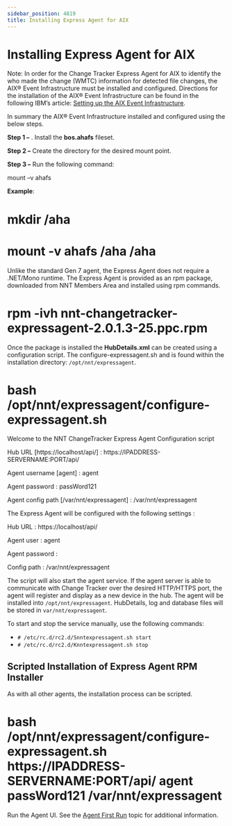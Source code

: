 ```yaml
---
sidebar_position: 4819
title: Installing Express Agent for AIX
---
```


# Installing Express Agent for AIX

Note: In order for the Change Tracker Express Agent for AIX to identify the who made the change (WMTC) information for detected file changes, the AIX® Event Infrastructure must be installed and configured. Directions for the installation of the AIX® Event Infrastructure can be found in the following IBM’s article: [Setting up the AIX Event Infrastructure](https://www.ibm.com/support/knowledgecenter/en/ssw_aix_71/com.ibm.aix.osdevice/settingupahafs.htm "Setting up the AIX Event Infrastructure").

In summary the AIX® Event Infrastructure installed and configured using the below steps.

**Step 1 –** . Install the **bos.ahafs** fileset.

**Step 2 –** Create the directory for the desired mount point.

**Step 3 –** Run the following command:

mount –v ahafs  

**Example**:

# mkdir /aha

# mount -v ahafs /aha /aha

Unlike the standard Gen 7 agent, the Express Agent does not require a .NET/Mono runtime. The Express Agent is provided as an rpm package, downloaded from NNT Members Area and installed using rpm commands.

# rpm -ivh nnt-changetracker-expressagent-2.0.1.3-25.ppc.rpm

Once the package is installed the **HubDetails.xml** can be created using a configuration script. The configure-expressagent.sh and is found within the installation directory: `/opt/nnt/expressagent`.

# bash /opt/nnt/expressagent/configure-expressagent.sh

Welcome to the NNT ChangeTracker Express Agent Configuration script

Hub URL [https://localhost/api/] : https://IPADDRESS-SERVERNAME:PORT/api/

Agent username [agent] : agent

Agent password : passWord121

Agent config path [/var/nnt/expressagent] : /var/nnt/expressagent

The Express Agent will be configured with the following settings :

Hub URL : https://localhost/api/

Agent user : agent

Agent password : 

Config path : /var/nnt/expressagent

The script will also start the agent service. If the agent server is able to communicate with Change Tracker over the desired HTTP/HTTPS port, the agent will register and display as a new device in the hub. The agent will be installed into `/opt/nnt/expressagent`. HubDetails, log and database files will be stored in `var/nnt/expressagent`.

To start and stop the service manually, use the following commands:

* `# /etc/rc.d/rc2.d/Snntexpressagent.sh start`
* `# /etc/rc.d/rc2.d/Knntexpressagent.sh stop`

## Scripted Installation of Express Agent RPM Installer

As with all other agents, the installation process can be scripted.

# bash /opt/nnt/expressagent/configure-expressagent.sh https://IPADDRESS-SERVERNAME:PORT/api/ agent passWord121 /var/nnt/expressagent

Run the Agent UI. See the [Agent First Run](FirstRun "Agent First Run") topic for additional information.